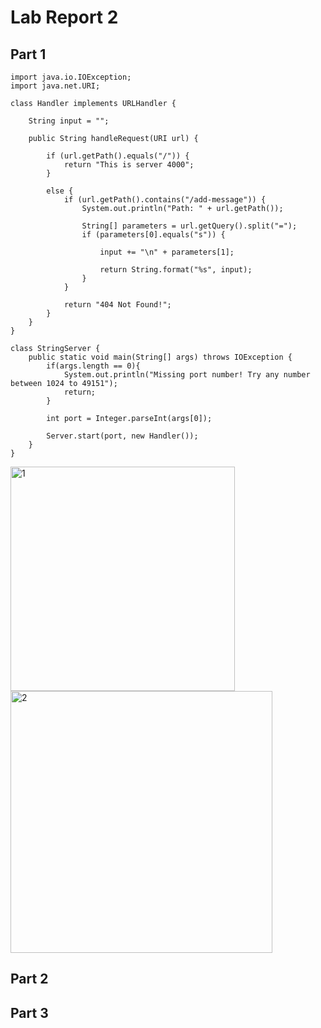 # Lab Report 2


## Part 1
```
import java.io.IOException;
import java.net.URI;

class Handler implements URLHandler {

    String input = "";

    public String handleRequest(URI url) {
        
        if (url.getPath().equals("/")) {
            return "This is server 4000";
        }

        else {
            if (url.getPath().contains("/add-message")) {
                System.out.println("Path: " + url.getPath());

                String[] parameters = url.getQuery().split("=");
                if (parameters[0].equals("s")) {

                    input += "\n" + parameters[1];

                    return String.format("%s", input);
                }
            }

            return "404 Not Found!";
        } 
    }
}

class StringServer {
    public static void main(String[] args) throws IOException {
        if(args.length == 0){
            System.out.println("Missing port number! Try any number between 1024 to 49151");
            return;
        }

        int port = Integer.parseInt(args[0]);

        Server.start(port, new Handler());
    }
}
```

<img width="359" alt="1" src="https://user-images.githubusercontent.com/88350907/233470776-6bbc839b-704c-4680-85a3-d9959be675ef.png">

<img width="419" alt="2" src="https://user-images.githubusercontent.com/88350907/233470828-e61c4309-c91a-4bbe-a501-315f86b60c75.png">


## Part 2


## Part 3
